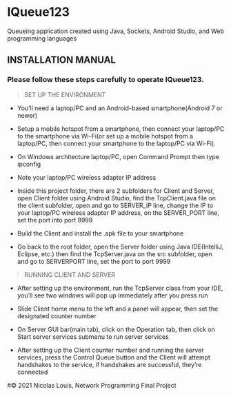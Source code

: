 # IQueue123
Queueing application created using Java, Sockets, Android Studio, and Web programming languages

## INSTALLATION MANUAL
### Please follow these steps carefully to operate IQueue123.


> SET UP THE ENVIRONMENT
- You’ll need a laptop/PC and an Android-based 
smartphone(Android 7 or newer)

- Setup a mobile hotspot from a smartphone, then connect your 
laptop/PC to the smartphone via Wi-Fi(or set up a mobile hotspot 
from a laptop/PC, then connect your smartphone to the laptop/PC
via Wi-Fi).

- On Windows architecture laptop/PC, open Command Prompt then 
type ipconfig

- Note your laptop/PC wireless adapter IP address

- Inside this project folder, there are 2 subfolders for Client and 
Server, open Client folder using Android Studio, find the
TcpClient.java file on the client subfolder, open and go to 
SERVER_IP line, change the IP to your laptop/PC wireless adapter 
IP address, on the SERVER_PORT line, set the port into port 9999

- Build the Client and install the .apk file to your smartphone

- Go back to the root folder, open the Server folder using Java 
IDE(IntelliJ, Eclipse, etc.) then find the TcpServer.java on the src 
subfolder, open and go to SERVERPORT line, set the port to port 
9999


> RUNNING CLIENT AND SERVER
- After setting up the environment, run the TcpServer class from your IDE, you’ll see two windows will 
pop up immediately after you press run

- Slide Client home menu to the left and a panel will appear, then set the designated counter number

- On Server GUI bar(main tab), click on the Operation tab, then click on Start server services
submenu to run server services

- After setting up the Client counter number and running the server services, press the Control Queue 
button and the Client will attempt handshakes to the service, if handshakes are successful, they’re 
connected


#© 2021 Nicolas Louis, Network Programming Final Project
